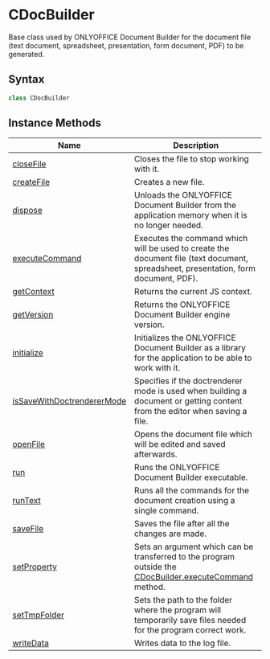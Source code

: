 # CDocBuilder

Base class used by ONLYOFFICE Document Builder for the document file (text document, spreadsheet, presentation, form document, PDF) to be generated.

## Syntax

```java
class CDocBuilder
```

## Instance Methods

| **Name**                                                    | **Description**                                                                                                                     |
| ----------------------------------------------------------- | ----------------------------------------------------------------------------------------------------------------------------------- |
| [closeFile](closeFile.md)                                   | Closes the file to stop working with it.                                                                                            |
| [createFile](createFile.md)                                 | Creates a new file.                                                                                                                 |
| [dispose](dispose.md)                                       | Unloads the ONLYOFFICE Document Builder from the application memory when it is no longer needed.                                    |
| [executeCommand](executeCommand.md)                         | Executes the command which will be used to create the document file (text document, spreadsheet, presentation, form document, PDF). |
| [getContext](getContext.md)                                 | Returns the current JS context.                                                                                                     |
| [getVersion](getVersion.md)                                 | Returns the ONLYOFFICE Document Builder engine version.                                                                             |
| [initialize](initialize.md)                                 | Initializes the ONLYOFFICE Document Builder as a library for the application to be able to work with it.                            |
| [isSaveWithDoctrendererMode](isSaveWithDoctrendererMode.md) | Specifies if the doctrenderer mode is used when building a document or getting content from the editor when saving a file.          |
| [openFile](openFile.md)                                     | Opens the document file which will be edited and saved afterwards.                                                                  |
| [run](run.md)                                               | Runs the ONLYOFFICE Document Builder executable.                                                                                    |
| [runText](runText.md)                                       | Runs all the commands for the document creation using a single command.                                                             |
| [saveFile](saveFile.md)                                     | Saves the file after all the changes are made.                                                                                      |
| [setProperty](setProperty.md)                               | Sets an argument which can be transferred to the program outside the [CDocBuilder.executeCommand](executeCommand.md) method.        |
| [setTmpFolder](setTmpFolder.md)                             | Sets the path to the folder where the program will temporarily save files needed for the program correct work.                      |
| [writeData](writeData.md)                                   | Writes data to the log file.                                                                                                        |

